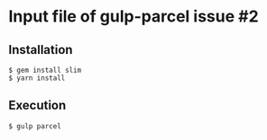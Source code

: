 # Input file of gulp-parcel issue #2

## Installation

```
$ gem install slim
$ yarn install
```

## Execution

```
$ gulp parcel
```

